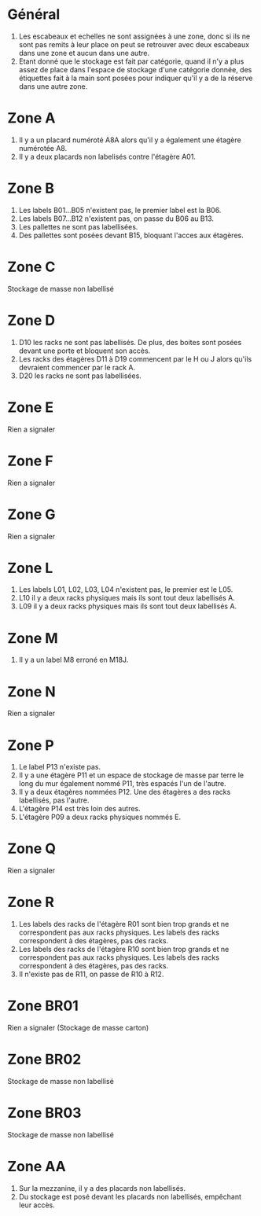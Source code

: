# Général

1. Les escabeaux et echelles ne sont assignées à une zone, donc si ils ne sont pas remits à leur place on peut se retrouver avec deux escabeaux dans une zone et aucun dans une autre.
2. Etant donné que le stockage est fait par catégorie, quand il n'y a plus assez de place dans l'espace de stockage d'une catégorie donnée, des étiquettes fait à la main sont posées pour indiquer qu'il y a de la réserve dans une autre zone.

# Zone A

1. Il y a un placard numéroté A8A alors qu'il y a également une étagère numérotée A8.
2. Il y a deux placards non labelisés contre l'étagère A01.

# Zone B

1. Les labels B01...B05 n'existent pas, le premier label est la B06.
2. Les labels B07...B12 n'existent pas, on passe du B06 au B13.
3. Les pallettes ne sont pas labellisées.
4. Des pallettes sont posées devant B15, bloquant l'acces aux étagères.

# Zone C

Stockage de masse non labellisé

# Zone D

1. D10 les racks ne sont pas labellisés. De plus, des boites sont posées devant une porte et bloquent son accès.
2. Les racks des étagères D11 à D19 commencent par le H ou J alors qu'ils devraient commencer par le rack A.
3. D20 les racks ne sont pas labellisées.

# Zone E

Rien a signaler

# Zone F

Rien a signaler

# Zone G

Rien a signaler

# Zone L

1. Les labels L01, L02, L03, L04 n'existent pas, le premier est le L05.
2. L10 il y a deux racks physiques mais ils sont tout deux labellisés A.
3. L09 il y a deux racks physiques mais ils sont tout deux labellisés A.

# Zone M

1. Il y a un label M8 erroné en M18J.

# Zone N

Rien a signaler

# Zone P

1. Le label P13 n'existe pas.
2. Il y a une étagère P11 et un espace de stockage de masse par terre le long du mur également nommé P11, très espacés l'un de l'autre.
3. Il y a deux étagères nommées P12. Une des étagères a des racks labellisés, pas l'autre.
4. L'étagère P14 est très loin des autres.
5. L'étagère P09 a deux racks physiques nommés E.

# Zone Q

Rien a signaler

# Zone R

1. Les labels des racks de l'étagère R01 sont bien trop grands et ne correspondent pas aux racks physiques. Les labels des racks correspondent à des étagères, pas des racks.
2. Les labels des racks de l'étagère R10 sont bien trop grands et ne correspondent pas aux racks physiques. Les labels des racks correspondent à des étagères, pas des racks.
3. Il n'existe pas de R11, on passe de R10 à R12.

# Zone BR01

Rien a signaler (Stockage de masse carton)

# Zone BR02

Stockage de masse non labellisé

# Zone BR03

Stockage de masse non labellisé

# Zone AA

1. Sur la mezzanine, il y a des placards non labellisés.
2. Du stockage est posé devant les placards non labellisés, empêchant leur accès.
